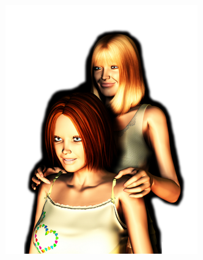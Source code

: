 #  The <x>Uncanny</x> Valley

<img src="images/shutterstock_2833333.png" style="background:none;border:none;box-shadow:none;margin-top:-60px;" />